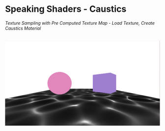 # Speaking Shaders - Caustics

###### Texture Sampling with Pre Computed Texture Map - Load Texture, Create Caustics Material
![](/public/documentation/Screenshot%202023-12-14%20at%2010.23.27%20PM.png)